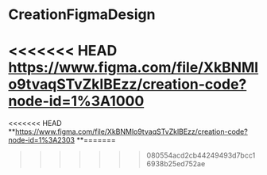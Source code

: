 # CreationFigmaDesign
<<<<<<< HEAD
https://www.figma.com/file/XkBNMlo9tvaqSTvZklBEzz/creation-code?node-id=1%3A1000
=======
<<<<<<< HEAD
**https://www.figma.com/file/XkBNMlo9tvaqSTvZklBEzz/creation-code?node-id=1%3A2303
**=======

>>>>>>> 080554acd2cb44249493d7bcc16938b25ed752ae
